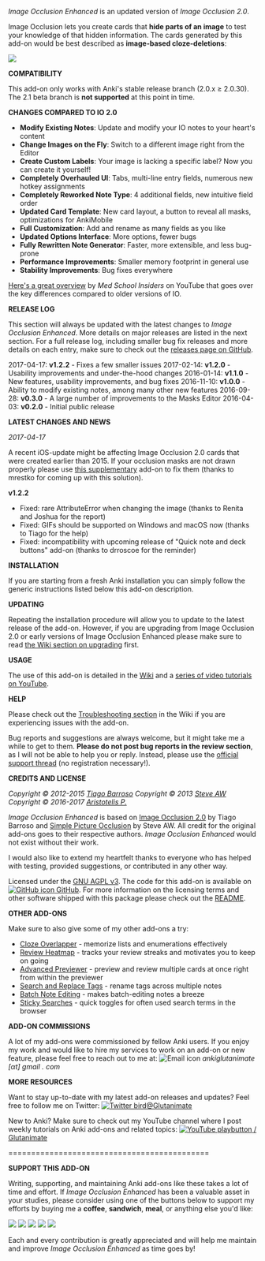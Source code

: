 *Image Occlusion Enhanced* is an updated version of *Image Occlusion 2.0*.

Image Occlusion lets you create cards that **hide parts of an image** to test your knowledge of that hidden information. The cards generated by this add-on would be best described as **image-based cloze-deletions**:

![](https://raw.githubusercontent.com/glutanimate/image-occlusion-enhanced/master/screenshots/ankiweb.png)

**COMPATIBILITY**

This add-on only works with Anki's stable release branch (2.0.x ≥ 2.0.30). The 2.1 beta branch is **not supported** at this point in time.

**CHANGES COMPARED TO IO 2.0**

- **Modify Existing Notes**: Update and modify your IO notes to your heart's content
- **Change Images on the Fly**: Switch to a different image right from the Editor
- **Create Custom Labels**: Your image is lacking a specific label? Now you can create it yourself!
- **Completely Overhauled UI**: Tabs, multi-line entry fields, numerous new hotkey assignments
- **Completely Reworked Note Type**: 4 additional fields, new intuitive field order
- **Updated Card Template**: New card layout, a button to reveal all masks, optimizations for AnkiMobile
- **Full Customization**: Add and rename as many fields as you like
- **Updated Options Interface**: More options, fewer bugs
- **Fully Rewritten Note Generator**: Faster, more extensible, and less bug-prone
- **Performance Improvements**: Smaller memory footprint in general use
- **Stability Improvements**: Bug fixes everywhere

[Here's a great overview](https://www.youtube.com/watch?v=7pU9L0XybyI) by *Med School Insiders* on YouTube that goes over the key differences compared to older versions of IO.

**RELEASE LOG**

This section will always be updated with the latest changes to *Image Occlusion Enhanced*. More details on major releases are listed in the next section. For a full release log, including smaller bug fix releases and more details on each entry, make sure to check out the [releases page on GitHub](https://github.com/Glutanimate/image-occlusion-enhanced/releases).

2017-04-17: **v1.2.2** - Fixes a few smaller issues
2017-02-14: **v1.2.0** - Usability improvements and under-the-hood changes
2016-01-14: **v1.1.0** - New features, usability improvements, and bug fixes
2016-11-10: **v1.0.0** - Ability to modify existing notes, among many other new features
2016-09-28: **v0.3.0** - A large number of improvements to the Masks Editor
2016-04-03: **v0.2.0** - Initial public release

**LATEST CHANGES AND NEWS**

*2017-04-17*

A recent iOS-update might be affecting Image Occlusion 2.0 cards that were created earlier than 2015. If your occlusion masks are not drawn properly please use [this supplementary](https://ankiweb.net/shared/info/1048682320) add-on to fix them (thanks to mrestko for coming up with this solution).

**v1.2.2**

- Fixed: rare AttributeError when changing the image (thanks to Renita and Joshua for the report)
- Fixed: GIFs should be supported on Windows and macOS now (thanks to Tiago for the help)
- Fixed: incompatibility with upcoming release of "Quick note and deck buttons" add-on (thanks to drroscoe for the reminder)

**INSTALLATION**

If you are starting from a fresh Anki installation you can simply follow the generic instructions listed below this add-on description.

**UPDATING**

Repeating the installation procedure will allow you to update to the latest release of the add-on. However, if you are upgrading from Image Occlusion 2.0 or early versions of Image Occlusion Enhanced please make sure to read [the Wiki section on upgrading](https://github.com/Glutanimate/image-occlusion-enhanced/wiki/Upgrading) first.

**USAGE**

The use of this add-on is detailed in the [Wiki](https://github.com/Glutanimate/image-occlusion-enhanced/wiki) and a [series of video tutorials on YouTube](https://www.youtube.com/playlist?list=PL3MozITKTz5YFHDGB19ypxcYfJ1ITk_6o).

**HELP**

Please check out the [Troubleshooting section](https://github.com/Glutanimate/image-occlusion-enhanced/wiki/Troubleshooting) in the Wiki if you are experiencing issues with the add-on.

Bug reports and suggestions are always welcome, but it might take me a while to get to them. **Please do not post bug reports in the review section**, as I will not be able to help you or reply. Instead, please use the [official support thread](https://anki.tenderapp.com/discussions/add-ons/8295-image-occlusion-enhanced-official-thread) (no registration necessary!).

**CREDITS AND LICENSE**

*Copyright © 2012-2015 [Tiago Barroso](https://github.com/tmbb)*
*Copyright © 2013 [Steve AW](https://github.com/steveaw)*
*Copyright © 2016-2017 [Aristotelis P.](https://glutanimate.com/)*

*Image Occlusion Enhanced* is based on [Image Occlusion 2.0](https://github.com/tmbb/image-occlusion-2) by Tiago Barroso and [Simple Picture Occlusion](https://github.com/steveaw/anki_addons) by Steve AW. All credit for the original add-ons goes to their respective authors. *Image Occlusion Enhanced* would not exist without their work.

I would also like to extend my heartfelt thanks to everyone who has helped with testing, provided suggestions, or contributed in any other way.

Licensed under the [GNU AGPL v3](https://www.gnu.org/licenses/agpl.html). The code for this add-on is available on [![GitHub icon](https://glutanimate.com/logos/github.svg) GitHub](https://github.com/glutanimate/image-occlusion-enhanced). For more information on the licensing terms and other software shipped with this package please check out the [README](https://github.com/Glutanimate/image-occlusion-enhanced#credits).

**OTHER ADD-ONS**

Make sure to also give some of my other add-ons a try:

- [Cloze Overlapper](https://ankiweb.net/shared/info/969733775) - memorize lists and enumerations effectively
- [Review Heatmap](https://ankiweb.net/shared/info/1771074083) - tracks your review streaks and motivates you to keep on going
- [Advanced Previewer](https://ankiweb.net/shared/info/544521385) - preview and review multiple cards at once right from within the previewer
- [Search and Replace Tags](https://ankiweb.net/shared/info/138501288) - rename tags across multiple notes
- [Batch Note Editing](https://ankiweb.net/shared/info/291119185) - makes batch-editing notes a breeze
- [Sticky Searches](https://ankiweb.net/shared/info/594622823) - quick toggles for often used search terms in the browser

**ADD-ON COMMISSIONS**

A lot of my add-ons were commissioned by fellow Anki users. If you enjoy my work and would like to hire my services to work on an add-on or new feature, please feel free to reach out to me at:  ![Email icon](https://glutanimate.com/logos/email.svg) <em>ankiglutanimate [αt] gmail . com</em>

**MORE RESOURCES**

Want to stay up-to-date with my latest add-on releases and updates? Feel free to follow me on Twitter: [![Twitter bird](https://glutanimate.com/logos/twitter.svg)@Glutanimate](https://twitter.com/glutanimate)

New to Anki? Make sure to check out my YouTube channel where I post weekly tutorials on Anki add-ons and related topics: [![YouTube playbutton](https://glutanimate.com/logos/youtube.svg) / Glutanimate](https://www.youtube.com/c/glutanimate)

============================================

**SUPPORT THIS ADD-ON**

Writing, supporting, and maintaining Anki add-ons like these takes a lot of time and effort. If *Image Occlusion Enhanced* has been a valuable asset in your studies, please consider using one of the buttons below to support my efforts by buying me a **coffee**, **sandwich**, **meal**, or anything else you'd like:

![](https://glutanimate.com/logos/paypal.svg)        [![](https://glutanimate.com/logos/contrib_btnsw_coffee.svg)](https://www.paypal.com/cgi-bin/webscr?cmd=_s-xclick&hosted_button_id=4FT9NG3NJMY4U&on0=Project&os0=image-occlusion "Buy me a coffee ☺")    [![](https://glutanimate.com/logos/contrib_btnsw_sandwich.svg)](https://www.paypal.com/cgi-bin/webscr?cmd=_s-xclick&hosted_button_id=YKSP7QF45Y7SJ&on0=Project&os0=image-occlusion "Buy me a burger 😊")    [![](https://glutanimate.com/logos/contrib_btnsw_meal.svg)](https://www.paypal.com/cgi-bin/webscr?cmd=_s-xclick&hosted_button_id=MVDM6JAL2R5JA&on0=Project&os0=image-occlusion "Buy me a meal 😄")    [![](https://glutanimate.com/logos/contrib_btnsw_custom.svg)](https://www.paypal.com/cgi-bin/webscr?cmd=_s-xclick&hosted_button_id=EYNV4ECSKBGE4&on0=Project&os0=image-occlusion "Contribute a custom amount ☺")

Each and every contribution is greatly appreciated and will help me maintain and improve *Image Occlusion Enhanced* as time goes by!
